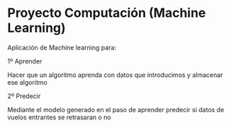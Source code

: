 # Proyecto Computación (Machine Learning)

Aplicación de Machine learning para:

1º Aprender

  Hacer que un algoritmo aprenda con datos que introducimos y almacenar ese algoritmo
  
2º Predecir

  Mediante el modelo generado en el paso de aprender predecir si datos de vuelos entrantes se retrasaran o no
